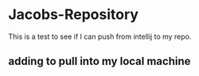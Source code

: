 # Jacobs-Repository

This is a test to see if I can push from intellij to my repo.

## adding to pull into my local machine 
